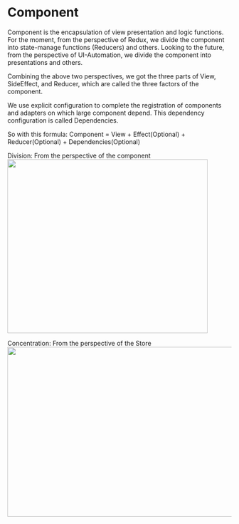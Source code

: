 # Component

Component is the encapsulation of view presentation and logic functions.
For the moment, from the perspective of Redux, we divide the component into state-manage functions (Reducers) and others.
Looking to the future, from the perspective of UI-Automation, we divide the component into presentations and others.

Combining the above two perspectives, we got the three parts of View, SideEffect, and Reducer, which are called the three factors of the component.

We use explicit configuration to complete the registration of components and adapters on which large component depend. This dependency configuration is called Dependencies.

So with this formula:
Component = View + Effect(Optional) + Reducer(Optional) + Dependencies(Optional)

Division: From the perspective of the component
<img src="https://img.alicdn.com/tfs/TB1vqB2J4YaK1RjSZFnXXa80pXa-900-780.png" width="450px" height="390px">

Concentration: From the perspective of the Store
<img src="https://img.alicdn.com/tfs/TB1sThMJYvpK1RjSZFqXXcXUVXa-1426-762.png" width="713px" height="381px">
